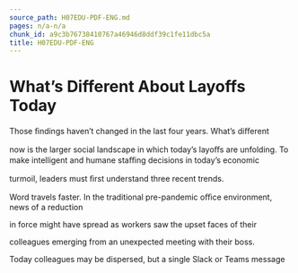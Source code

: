 ```yaml
---
source_path: H07EDU-PDF-ENG.md
pages: n/a-n/a
chunk_id: a9c3b76738410767a46946d8ddf39c1fe11dbc5a
title: H07EDU-PDF-ENG
---
```

# What’s Different About Layoffs Today

Those ﬁndings haven’t changed in the last four years. What’s diﬀerent

now is the larger social landscape in which today’s layoﬀs are unfolding. To make intelligent and humane staﬃng decisions in today’s economic

turmoil, leaders must ﬁrst understand three recent trends.

Word travels faster. In the traditional pre-pandemic oﬃce environment, news of a reduction

in force might have spread as workers saw the upset faces of their

colleagues emerging from an unexpected meeting with their boss.

Today colleagues may be dispersed, but a single Slack or Teams message
